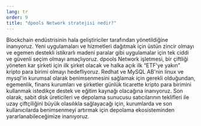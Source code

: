 ```yaml
---
lang: tr
order: 9
title: "dpools Network stratejisi nedir?"
---
```


Blockchain endüstrisinin hala geliştiriciler tarafından yönetildiğine inanıyoruz. Yeni uygulamaları ve hizmetleri dağıtmak için üstün zincir olmayı ve egemen destekli istikrarlı madeni paralar gibi uygulamalar için tek ciddi ve güvenli seçim olmayı amaçlıyoruz. dpools Network işletmesi, bir çiftliği yöneten kar şirketi için ilk şirket olacak ve halka açık ilk “ETF'ye yakın” kripto para birimi olmayı hedefliyoruz. Redhat ve MySQL AB'nin linux ve mysql'in kurumsal olarak benimsenmesini sağlamak için gerekli olduğundan, egemenlik, finans kurumları ve şirketler günlük ticarette kripto para birimini kullanmak istedikçe destek ve eğitim kaynağı olacağına inanıyoruz. Son olarak, sabit disk üreticileri ve depolama sunucusu satıcılarının teklifleri ile uzay çiftçiliğini büyük olasılıkla sağlayacağı için, kurumlarda ve son kullanıcılarda benimsenmeyi artırmak için depolama ekosisteminden yararlanabileceğimize inanıyoruz.
